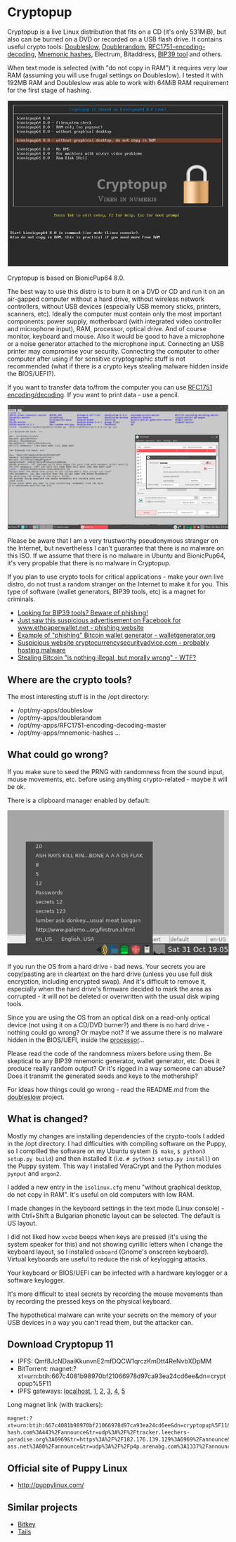 # Cryptopup

Cryptopup is a live Linux distribution that fits on a CD (it's only 531MiB), but also can be burned on a DVD or recorded on a USB flash drive. It contains useful crypto tools: [Doubleslow](https://github.com/vstoykovbg/doubleslow), [Doublerandom](https://github.com/vstoykovbg/doublerandom), [RFC1751-encoding-decoding](https://github.com/vstoykovbg/RFC1751-encoding-decoding), [Mnemonic hashes](https://github.com/vstoykovbg/mnemonic-hashes), Electrum, Bitaddress, [BIP39 tool](https://github.com/iancoleman/bip39) and others.

When text mode is selected (with "do not copy in RAM") it requires very low RAM (assuming you will use frugal settings on Doubleslow). I tested it with 192MB RAM and Doubleslow was able to work with 64MiB RAM requirement for the first stage of hashing.

![Cryptopup boot screen](images/cryptopup_11.png?raw=true "Cryptopup boot screen")

Cryptopup is based on BionicPup64 8.0.

The best way to use this distro is to burn it on a DVD or CD and run it on an air-gapped computer without a hard drive, without wireless network controllers, without USB devices (especially USB memory sticks, printers, scanners, etc). Ideally the computer must contain only the most important components: power supply, motherboard (with integrated video controller and microphone input), RAM, processor, optical drive. And of course monitor, keyboard and mouse. Also it would be good to have a microphone or a noise generator attached to the microphone input. Connecting an USB printer may compromise your security. Connecting the computer to other computer after using if for sensitive cryptographic stuff is not recommended (what if there is a crypto keys stealing malware hidden inside the BIOS/UEFI?).

If you want to transfer data to/from the computer you can use [RFC1751 encoding/decoding](https://github.com/vstoykovbg/RFC1751-encoding-decoding). If you want to print data - use a pencil.

![Cryptopup with Veracrypt, mouse-seed-generator.py, mnemonic-blake.py ](images/cryptopup_vera.png?raw=true "Cryptopup with Veracrypt, mouse-seed-generator.py, mnemonic-blake.py")

Please be aware that I am a very trustworthy pseudonymous stranger on the Internet, but nevertheless I can't guarantee that there is no malware on this ISO. If we assume that there is no malware in Ubuntu and BionicPup64, it's very propable that there is no malware in Cryptopup. 

If you plan to use crypto tools for critical applications - make your own live distro, do not trust a random stranger on the Internet to make it for you. This type of software (wallet generators, BIP39 tools, etc) is a magnet for criminals.

- [Looking for BIP39 tools? Beware of phishing!](https://rootvideochannel.blogspot.com/2020/10/looking-for-bip39-tools-beware-of.html)
- [Just saw this suspicious advertisement on Facebook for www.ethpaperwallet.net - phishing website](https://rootvideochannel.blogspot.com/2017/12/just-saw-this-suspicious-advertisement.html)
- [Example of "phishing" Bitcoin wallet generator - walletgenerator.org](https://rootvideochannel.blogspot.com/2017/12/example-of-phishing-bitcoin-wallet.html)
- [Suspicious website cryptocurrencysecurityadvice.com - probably hosting malware](https://rootvideochannel.blogspot.com/2017/12/suspicious-website-cryptocurrencysecuri.html)
- [Stealing Bitcoin "is nothing illegal, but morally wrong" - WTF?](https://rootvideochannel.blogspot.com/2017/12/stealing-bitcoin-is-nothing-illegal-but.html)

## Where are the crypto tools?

The most interesting stuff is in the /opt directory:

- /opt/my-apps/doubleslow
- /opt/my-apps/doublerandom
- /opt/my-apps/RFC1751-encoding-decoding-master
- /opt/my-apps/mnemonic-hashes
...

## What could go wrong?

If you make sure to seed the PRNG with randomness from the sound input, mouse movements, etc. before using anything crypto-related - maybe it will be ok.

There is a clipboard manager enabled by default:

![screenshot of the clipboard manager](images/clipboard-manager-hmmm.png?raw=true "Clipboard manger. What could go wrong?")

If you run the OS from a hard drive - bad news. Your secrets you are copy/pasting are in cleartext on the hard drive (unless you use full disk encryption, including encrypted swap). And it's difficult to remove it, especially when the hard drive's firmware decided to mark the area as corrupted - it will not be deleted or overwritten with the usual disk wiping tools.

Since you are using the OS from an optical disk on a read-only optical device (not using it on a CD/DVD burner?) and there is no hard drive - nothing could go wrong? Or maybe not? If we assume there is no malware hidden in the BIOS/UEFI, inside the [processor](https://www.google.com/search?channel=fs&client=ubuntu&q=%22Intel+Management+Engine+and+its+applications+are+a+backdoor+with+total+access+to+and+control+over+the+rest+of+the+PC.%22)...

Please read the code of the randomness mixers before using them. Be skeptical to any BIP39 mnemonic generator, wallet generator, etc. Does it produce really random output? Or it's rigged in a way someone can abuse? Does it transmit the generated seeds and keys to the mothership?

For ideas how things could go wrong - read the README.md from the [doubleslow](https://github.com/vstoykovbg/doubleslow) project.

## What is changed?

Mostly my changes are installing dependencies of the crypto-tools I added in the /opt directory. I had difficulties with compiling software on the Puppy, so I compilled the software on my Ubuntu system (`$ make`, `$ python3 setup.py build`) and then installed it (i.e. `# python3 setup.py install`) on the Puppy system. This way I installed VeraCrypt and the Python modules `pynput` and `argon2`.

I added a new entry in the `isolinux.cfg` menu "without graphical desktop, do not copy in RAM". It's useful on old computers with low RAM.

I made changes in the keyboard settings in the text mode (Linux console) - with Ctrl+Shift a Bulgarian phonetic layout can be selected. The default is US layout.

I did not liked how `xvcbd` beeps when keys are pressed (it's using the system speaker for this) and not showing cyrillic letters when I change the keyboard layout, so I installed `onboard` (Gnome's onscreen keyboard). Virtual keyboards are useful to reduce the risk of keylogging attacks.

Your keyboard or BIOS/UEFI can be infected with a hardware keylogger or a software keylogger.

It's more difficult to steal secrets by recording the mouse movements than by recording the pressed keys on the physical keyboard.

The hypothetical malware can write your secrets on the memory of your USB devices in a way you can't read them, but the attacker can.

## Download Cryptopup 11
- IPFS: Qmf8JcNDaaiKkunvnE2mfDQCW1qrczKmDtt4ReNvbXDpMM
- BitTorrent: magnet:?xt=urn:btih:667c4081b98970bf21066978d97ca93ea24cd6ee&dn=cryptopup%5F11
- IPFS gateways: [localhost](http://localhost:8080/ipfs/Qmf8JcNDaaiKkunvnE2mfDQCW1qrczKmDtt4ReNvbXDpMM), [1](https://gateway.pinata.cloud/ipfs/Qmf8JcNDaaiKkunvnE2mfDQCW1qrczKmDtt4ReNvbXDpMM), [2](https://ninetailed.ninja/ipfs/Qmf8JcNDaaiKkunvnE2mfDQCW1qrczKmDtt4ReNvbXDpMM), [3](https://cloudflare-ipfs.com/ipfs/Qmf8JcNDaaiKkunvnE2mfDQCW1qrczKmDtt4ReNvbXDpMM), [4](https://ipfs.io/ipfs/Qmf8JcNDaaiKkunvnE2mfDQCW1qrczKmDtt4ReNvbXDpMM), [5](https://dweb.link/ipfs/Qmf8JcNDaaiKkunvnE2mfDQCW1qrczKmDtt4ReNvbXDpMM)

Long magnet link (with trackers):
```
magnet:?xt=urn:btih:667c4081b98970bf21066978d97ca93ea24cd6ee&dn=cryptopup%5F11&tr=udp%3A%2F%2Fwambo.club%3A1337%2Fannounce&tr=udp%3A%2F%2Ftc.animereactor.ru%3A8082%2Fannounce&tr=udp%3A%2F%2Ftracker.justseed.it%3A1337%2Fannounce&tr=udp%3A%2F%2Ftracker.opentrackr.org%3A1337%2Fannounce&tr=https%3A%2F%2Fopen.kickasstracker.com%3A443%2Fannounce&tr=udp%3A%2F%2Ftracker.coppersurfer.tk%3A6969%2Fannounce&tr=udp%3A%2F%2Fopen.stealth.si%3A80%2Fannounce&tr=http%3A%2F%2F87.253.152.137%2Fannounce&tr=http%3A%2F%2F91.217.91.21%3A3218%2Fannounce&tr=http%3A%2F%2Fatrack.pow7.com%2Fannounce&tr=http%3A%2F%2Fbt.henbt.com%3A2710%2Fannounce&tr=http%3A%2F%2Fbt.pusacg.org%3A8080%2Fannounce&tr=https%3A%2F%2Ftracker.bt-hash.com%3A443%2Fannounce&tr=udp%3A%2F%2Ftracker.leechers-paradise.org%3A6969&tr=https%3A%2F%2F182.176.139.129%3A6969%2Fannounce&tr=udp%3A%2F%2Fzephir.monocul.us%3A6969%2Fannounce&tr=https%3A%2F%2Ftracker.dutchtracking.com%3A80%2Fannounce&tr=https%3A%2F%2Fgrifon.info%3A80%2Fannounce&tr=udp%3A%2F%2Ftracker.kicks-ass.net%3A80%2Fannounce&tr=udp%3A%2F%2Fp4p.arenabg.com%3A1337%2Fannounce&tr=udp%3A%2F%2Ftracker.aletorrenty.pl%3A2710%2Fannounce&tr=udp%3A%2F%2Ftracker.sktorrent.net%3A6969%2Fannounce&tr=udp%3A%2F%2Ftracker.internetwarriors.net%3A1337%2Fannounce&tr=https%3A%2F%2Ftracker.parrotsec.org%3A443%2Fannounce&tr=https%3A%2F%2Ftracker.moxing.party%3A6969%2Fannounce&tr=https%3A%2F%2Ftracker.ipv6tracker.ru%3A80%2Fannounce&tr=udp%3A%2F%2Fopen.stealth.si%3A80%2Fannounce
```


## Official site of Puppy Linux
- http://puppylinux.com/

## Similar projects
- [Bitkey](https://github.com/bitkey/bitkey)
- [Tails](https://tails.boum.org/)
